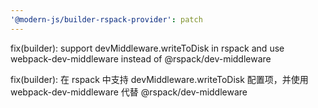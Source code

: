 ```yaml
---
'@modern-js/builder-rspack-provider': patch
---
```


fix(builder): support devMiddleware.writeToDisk in rspack and use webpack-dev-middleware instead of @rspack/dev-middleware

fix(builder): 在 rspack 中支持 devMiddleware.writeToDisk 配置项，并使用webpack-dev-middleware 代替 @rspack/dev-middleware

